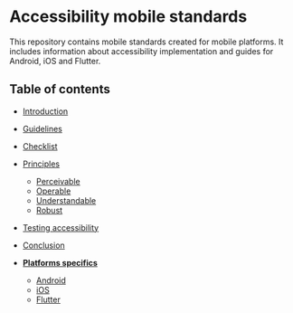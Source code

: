 # Accessibility mobile standards

This repository contains mobile standards created for mobile platforms. It includes information about accessibility implementation and guides for Android, iOS and Flutter.

## Table of contents

* [Introduction](docs/introduction.md)
* [Guidelines](docs/accessibility_guidelines.md)
* [Checklist](docs/accessibility_checklist.md)
* [Principles](docs/accessibility_principles.md)
    * [Perceivable](docs/principles/perceivable_principle.md)
    * [Operable](docs/principles/operable_principle.md)
    * [Understandable](docs/principles/understandable_principle.md)
    * [Robust](docs/principles/robust_principle.md)
* [Testing accessibility](docs/accessibility_testing.md)
* [Conclusion](docs/conclusion.md)

* **[Platforms specifics](docs/platforms/features_mobile_platforms.md)**
    * [Android](docs/platforms/android/features_android.md)
    * [iOS](docs/platforms/ios/features_ios.md)
    * [Flutter](docs/platforms/flutter/features_flutter.md)
